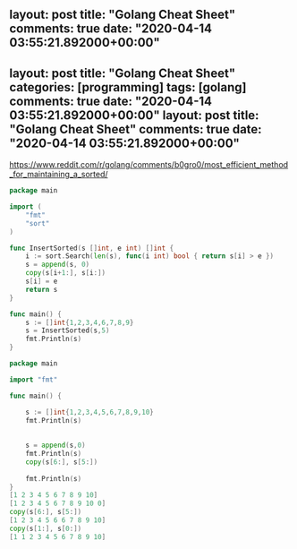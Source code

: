 layout: post
title: "Golang Cheat Sheet"
comments: true
date: "2020-04-14 03:55:21.892000+00:00"
---
layout: post
title: "Golang Cheat Sheet"
categories: [programming]
tags: [golang]
comments: true
date: "2020-04-14 03:55:21.892000+00:00"
layout: post
title: "Golang Cheat Sheet"
comments: true
date: "2020-04-14 03:55:21.892000+00:00"
---

https://www.reddit.com/r/golang/comments/b0gro0/most_efficient_method_for_maintaining_a_sorted/

```go
package main

import (
	"fmt"
	"sort"
)

func InsertSorted(s []int, e int) []int {
	i := sort.Search(len(s), func(i int) bool { return s[i] > e })
	s = append(s, 0)
	copy(s[i+1:], s[i:])
	s[i] = e
	return s
}   

func main() {
	s := []int{1,2,3,4,6,7,8,9}
	s = InsertSorted(s,5)
	fmt.Println(s)
}
```



```go
package main

import "fmt"

func main() {

	s := []int{1,2,3,4,5,6,7,8,9,10}
	fmt.Println(s)
	
	
	s = append(s,0)
	fmt.Println(s)
	copy(s[6:], s[5:])
	
	fmt.Println(s)
}
[1 2 3 4 5 6 7 8 9 10]
[1 2 3 4 5 6 7 8 9 10 0]
copy(s[6:], s[5:])
[1 2 3 4 5 6 6 7 8 9 10]
copy(s[1:], s[0:])
[1 1 2 3 4 5 6 7 8 9 10]
```

